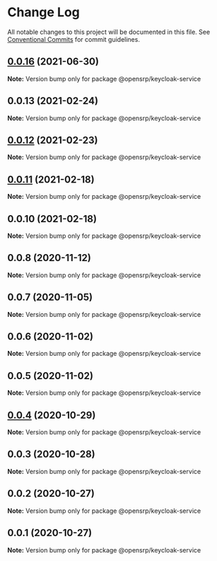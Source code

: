 # Change Log

All notable changes to this project will be documented in this file.
See [Conventional Commits](https://conventionalcommits.org) for commit guidelines.

## [0.0.16](https://github.com/opensrp/web/compare/@opensrp/keycloak-service@0.0.15...@opensrp/keycloak-service@0.0.16) (2021-06-30)

**Note:** Version bump only for package @opensrp/keycloak-service





## 0.0.13 (2021-02-24)

**Note:** Version bump only for package @opensrp/keycloak-service

## [0.0.12](https://github.com/opensrp/web/compare/@opensrp/keycloak-service@0.0.11...@opensrp/keycloak-service@0.0.12) (2021-02-23)

**Note:** Version bump only for package @opensrp/keycloak-service

## [0.0.11](https://github.com/opensrp/web/compare/@opensrp/keycloak-service@0.0.10...@opensrp/keycloak-service@0.0.11) (2021-02-18)

**Note:** Version bump only for package @opensrp/keycloak-service

## 0.0.10 (2021-02-18)

**Note:** Version bump only for package @opensrp/keycloak-service

## 0.0.8 (2020-11-12)

**Note:** Version bump only for package @opensrp/keycloak-service

## 0.0.7 (2020-11-05)

**Note:** Version bump only for package @opensrp/keycloak-service

## 0.0.6 (2020-11-02)

**Note:** Version bump only for package @opensrp/keycloak-service

## 0.0.5 (2020-11-02)

**Note:** Version bump only for package @opensrp/keycloak-service

## [0.0.4](https://github.com/opensrp/web/compare/@opensrp/keycloak-service@0.0.3...@opensrp/keycloak-service@0.0.4) (2020-10-29)

**Note:** Version bump only for package @opensrp/keycloak-service

## 0.0.3 (2020-10-28)

**Note:** Version bump only for package @opensrp/keycloak-service

## 0.0.2 (2020-10-27)

**Note:** Version bump only for package @opensrp/keycloak-service

## 0.0.1 (2020-10-27)

**Note:** Version bump only for package @opensrp/keycloak-service
